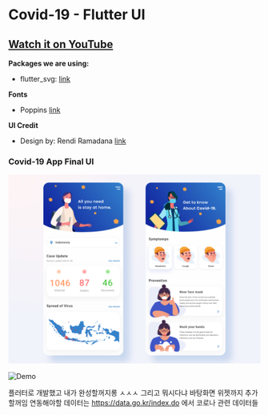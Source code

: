 # Covid-19 - Flutter UI

## [Watch it on YouTube](https://youtu.be/zx6uMCoW2gQ)

**Packages we are using:**

- flutter_svg: [link](https://pub.dev/packages/flutter_svg)

**Fonts**

- Poppins [link](https://fonts.google.com/specimen/Poppins)

**UI Credit**

- Design by: Rendi Ramadana [link](https://www.uplabs.com/posts/coronavirus-information-concept)

### Covid-19 App Final UI

![App UI](/covid_19.png)

![Demo](https://user-images.githubusercontent.com/5730051/79185949-8acf3c80-7e42-11ea-984d-b098cfee5cd1.gif)


플러터로 개발했고 내가 완성할꺼지롱 ㅅㅅㅅ
그리고 뭐시다냐 바탕화면 위젯까지 추가 할꺼임
연동해야할 데이터는 https://data.go.kr/index.do 에서 코로나 관련 데이터들

